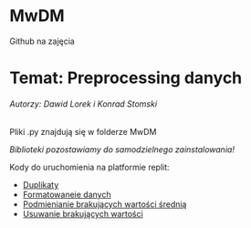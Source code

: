 # MwDM
Github na zajęcia <br>
<h1>Temat: Preprocessing danych</h1>
<h6>Autorzy: Dawid Lorek i Konrad Stomski</h6>
<p>Pliki .py znajdują się w folderze MwDM </p>
<p><i color="red">Biblioteki pozostawiamy do samodzielnego zainstalowania!</i></p>
<p>Kody do uruchomienia na platformie replit:</p><ul>
<li><a href="https://replit.com/@dawidl4/duplikaty#main.py" target="_blank">Duplikaty</a></li>
<li><a href="https://replit.com/@dawidl4/formatowanie#main.py" target="_blank">Formatowaneie danych</a></li>
<li><a href="https://replit.com/@dawidl4/podmiana#main.py" target="_blank">Podmienianie brakujących wartości średnią</a></li>
<li><a href="https://replit.com/@KonradStomski/MwDM#main.py" target="_blank">Usuwanie brakujących wartości</a></li>
</ul>
